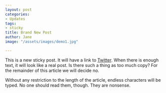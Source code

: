 ```yaml
---
layout: post
categories:
- Updates
tags:
- sticky
title: Brand New Post
author: Jane
image: "/assets/images/demo1.jpg"

---
```

This is a new sticky post. It will have a link to [Twitter](https://www.twitter.com/3rdWebCreator "Twitter"). When there is enough text, it will look like a real post. Is there such a thing as too much copy? For the remainder of this article we will decide no.

Without any restriction to the length of the article, endless characters will be typed. No one should read them, though. They are nonsense.